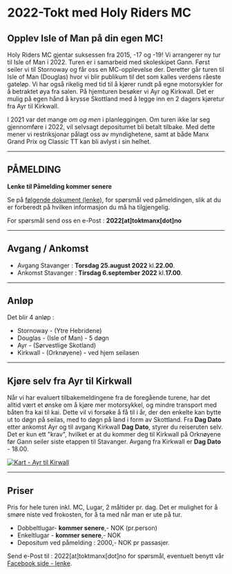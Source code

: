 # 2022-Tokt med Holy Riders MC

## Opplev Isle of Man på din egen MC!

Holy Riders MC gjentar suksessen fra 2015, -17 og -19! Vi arrangerer ny tur til Isle of Man i 2022. Turen er i samarbeid med skoleskipet Gann. Først seiler vi til Stornoway og får oss en MC-opplevelse der. Deretter går turen til Isle of Man (Douglas) hvor vi blir publikum til det som kalles verdens råeste gateløp. Vi har også rikelig med tid til å kjører rundt på egne motorsykler for å betraktet øya fra salen. På hjemturen besøker vi Ayr og Kirkwall. Det er mulig på egen hånd å krysse Skottland med å legge inn en 2 dagers kjøretur fra Ayr til Kirkwall.

I 2021 var det mange _om og men_ i planleggingen. Om turen ikke lar seg gjennomføre i 2022, vil selvsagt depositumet bli betalt tilbake. Med dette mener vi restriksjonar pålagt oss av myndighetene, samt at både Manx Grand Prix og Classic TT kan bli avlyst i sin helhet.

---

## PÅMELDING

**Lenke til Påmelding kommer senere**

Se på [følgende dokument (lenke)](/iom2022-paamelding.pdf), for spørsmål ved påmeldingen, slik at du er forberedt på hvilken informasjon du må ha tilgjengelig.

For spørsmål send oss en e-Post : **2022[at]toktmanx[dot]no**

---

## Avgang / Ankomst

- Avgang Stavanger : **Torsdag 25.august 2022** kl.**22.00**.
- Ankomst Stavanger : **Tirsdag 6.september 2022** kl.**17.00**.

---

## **Anløp**

Det blir 4 anløp :

- Stornoway - (Ytre Hebridene)
- Douglas - (Isle of Man) - 5 døgn
- Ayr - (Sørvestlige Skotland)
- Kirkwall - (Orknøyene) - ved hjem seilasen

---

## **Kjøre selv fra Ayr til Kirkwall**

Når vi har evaluert tilbakemeldingene fra de foregående turene, har det alltid vært et ønske om å kjøre mer motorsykkel, og mindre transport med båten fra kai til kai. Dette vil vi forsøke å få til i år, der den enkelte kan bytte ut to døgn på seilas, med to døgn på land i form av Skottland. Fra **Dag  Dato** etter ankomst Ayr og til avgang Kirkwall **Dag  Dato**, styrer du reiseruten selv. Det er kun ett "krav", hvilket er at du kommer deg til Kirkwall på Orknøyene før Gann seiler siste etappen til Stavanger. Avgang fra Kirkwall er **Dag  Dato** - 18.00.

[<img class="img-responsive" style="max-width: 40%;" src="/img/ayr_kirkwall.png" alt="Kart - Ayr til Kirwall"/>](https://www.google.com/maps/d/edit?mid=11N4Sb97zYOtMACnmGntIFPf06-JwUSEo&usp=sharing)

---

## **Priser**

Pris for hele turen inkl. MC, Lugar, 2 måltider pr. dag. Det er mulighet for å smøre niste ved frokosten, for å ta med når man er ute på tur.

- Dobbeltlugar- **kommer senere**,- NOK (pr.person)
- Enkeltlugar - **kommer senere**,- NOK
- Depositum ved påmelding : 2000,- NOK pr passasjer.

Send e-Post til : 2022[at]toktmanx[dot]no for spørsmål, eventuelt benytt vår [Facebook side - lenke](https://www.facebook.com/gannhrmc/).
